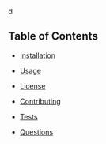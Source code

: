 <!DOCTYPE html>
<html lang="en">

<head>
    <meta charset="UTF-8">
    <meta name="viewport" content="width=device-width, initial-scale=1.0">
    <link rel="stylesheet" href="https://stackpath.bootstrapcdn.com/bootstrap/4.4.1/css/bootstrap.min.css" integrity="sha384-Vkoo8x4CGsO3+Hhxv8T/Q5PaXtkKtu6ug5TOeNV6gBiFeWPGFN9MuhOf23Q9Ifjh" crossorigin="anonymous">
    <title>Readme Generator</title>
</head>
<body>
    
d

## Table of Contents 

* [Installation](#installation)

* [Usage](#usage)

* [License](#license)

* [Contributing](#contributing)

* [Tests](#tests)

* [Questions](#questions)
  

</div>
</body>
</html>